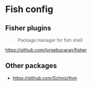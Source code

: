 # Fish config

## Fisher plugins

> Package manager for fish shell

https://github.com/jorgebucaran/fisher

## Other packages

- https://github.com/Schniz/fnm
